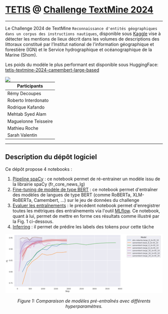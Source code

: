 # [TETIS](https://www.umr-tetis.fr) @ [Challenge TextMine 2024](https://textmine.sciencesconf.org/resource/page/id/9)

---
Le Challenge 2024 de TextMine `Reconnaissance d'entités géographiques dans un corpus des instructions nautiques`, disponible sous [Kaggle](https://www.kaggle.com/competitions/defi-textmine-2024/overview) vise à détecter les mentions de lieux décrit dans les volumes de descriptions des littoraux constitué par l’Institut national de l'information géographique et forestière (IGN) et le Service hydrographique et océanographique de la Marine (Shom).

Les poids du modèle le plus performant est disponible sous HuggingFace: [tetis-textmine-2024-camembert-large-based](https://huggingface.co/rdecoupes/tetis-textmine-2024-camembert-large-based)

<img align="left" src="https://www.umr-tetis.fr/images/logo-header-tetis.png">

| Participants               |
|----------------------|
| Rémy Decoupes        |
| Roberto Interdonato  |
| Rodrique Kafando     |
| Mehtab Syed Alam     |
| Maguelonne Teisseire |
| Mathieu Roche        |
| Sarah Valentin       |

---
## Description du dépôt logiciel
Ce dépôt propose 4 notebooks :
1. [Pipeline spaCy](notebook/Pipeline%20Spacy.ipynb) : ce notebook permet de ré-entrainer un modèle issu de la librairie spaCy (fr_core_news_lg)
2. [Fine-tuning de modèle de type BERT](notebook/BERT-like%20models%20fine-tuning.ipynb) : ce notebook permet d'entraîner des modèles de langues de type BERT (comme RoBERTa, XLM-RoBERTa, Camembert, ...) sur le jeu de données du challenge
3. [Evaluer les entraînements](notebook/mlflow_results_formating.ipynb) : le précédent notebook permet d'enregistrer toutes les métriques des entraînements via l'outil [MLflow](https://mlflow.org/). Ce notebook, quant à lui, permet de mettre en forme ces résultats comme illustré par la Fig. 1 ci-dessous.
4. [Inferring](notebook/Inferring%20with%20BERT-like%20fine-tuned%20models-no-pipeline.ipynb) : il permet de prédire les labels des tokens pour cette tâche


![Comparaison de modèles pré-entraînés avec différents hyperparamètres](readme.img/hyperparameters_textmine.png)
<p align="center"><em>Figure 1: Comparaison de modèles pré-entraînés avec différents hyperparamètres.</em></p>
